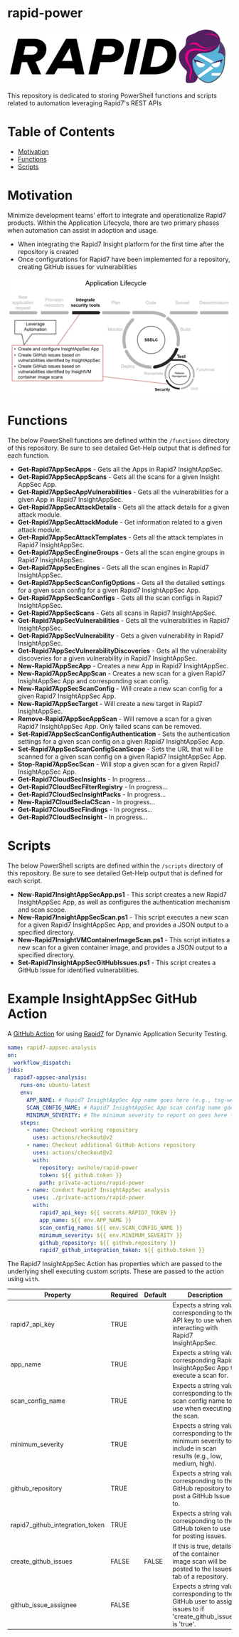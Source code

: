 # rapid-power
![rapid-power](images/rapid-power.png)

This repository is dedicated to storing PowerShell functions and scripts related to automation leveraging Rapid7's REST APIs

# Table of Contents
* [Motivation](#Motivation)
* [Functions](#Functions)
* [Scripts](#Scripts)

# Motivation
Minimize development teams' effort to integrate and operationalize Rapid7 products. Within the Application Lifecycle, there are two primary phases when automation can assist in adoption and usage. 
- When integrating the Rapid7 Insight platform for the first time after the repository is created
- Once configurations for Rapid7 have been implemented for a repository, creating GitHub issues for vulnerabilities

![application-lifecycle](images/application-lifecycle.png)

# Functions
The below PowerShell functions are defined within the `/functions` directory of this repository. Be sure to see detailed Get-Help output that is defined for each function.  

- **Get-Rapid7AppSecApps** - Gets all the Apps in Rapid7 InsightAppSec.
- **Get-Rapid7AppSecAppScans** - Gets all the scans for a given Insight AppSec App.
- **Get-Rapid7AppSecAppVulnerabilities** - Gets all the vulnerabilities for a given App in Rapid7 InsightAppSec.
- **Get-Rapid7AppSecAttackDetails** - Gets all the attack details for a given attack module.
- **Get-Rapid7AppSecAttackModule** - Get information related to a given attack module.
- **Get-Rapid7AppSecAttackTemplates** - Gets all the attack templates in Rapid7 InsightAppSec.
- **Get-Rapid7AppSecEngineGroups** - Gets all the scan engine groups in Rapid7 InsightAppSec.
- **Get-Rapid7AppSecEngines** - Gets all the scan engines in Rapid7 InsightAppSec.
- **Get-Rapid7AppSecScanConfigOptions** - Gets all the detailed settings for a given scan config for a given Rapid7 InsightAppSec App.
- **Get-Rapid7AppSecScanConfigs** - Gets all the scan configs in Rapid7 InsightAppSec.
- **Get-Rapid7AppSecScans** - Gets all scans in Rapid7 InsightAppSec.
- **Get-Rapid7AppSecVulnerabilities** - Gets all the vulnerabilities in Rapid7 InsightAppSec.
- **Get-Rapid7AppSecVulnerability** - Gets a given vulnerability in Rapid7 InsightAppSec.
- **Get-Rapid7AppSecVulnerabilityDiscoveries** - Gets all the vulnerability discoveries for a given vulnerability in Rapid7 InsightAppSec.
- **New-Rapid7AppSecApp** - Creates a new App in Rapid7 InsightAppSec.
- **New-Rapid7AppSecAppScan** - Creates a new scan for a given Rapid7 InsightAppSec App and corresponding scan config.
- **New-Rapid7AppSecScanConfig** - Will create a new scan config for a given Rapid7 InsightAppSec App.
- **New-Rapid7AppSecTarget** - Will create a new target in Rapid7 InsightAppSec. 
- **Remove-Rapid7AppSecAppScan** -  Will remove a scan for a given Rapid7 InsightAppSec App. Only failed scans can be removed.
- **Set-Rapid7AppSecScanConfigAuthentication** - Sets the authentication settings for a given scan config on a given Rapid7 InsightAppSec App.
- **Set-Rapid7AppSecScanConfigScanScope** - Sets the URL that will be scanned for a given scan config on a given Rapid7 InsightAppSec App.
- **Stop-Rapid7AppSecScan** - Will stop a given scan for a given Rapid7 InsightAppSec App.
- **Get-Rapid7CloudSecInsights** - In progress...
- **Get-Rapid7CloudSecFilterRegistry** - In progress...
- **Get-Rapid7CloudSecInsightPacks** - In progress...
- **New-Rapid7CloudSecIaCScan** - In progress...
- **Get-Rapid7CloudSecFindings** - In progress...
- **Get-Rapid7CloudSecInsight** - In progress...

# Scripts
The below PowerShell scripts are defined within the `/scripts` directory of this repository. Be sure to see detailed Get-Help output that is defined for each script.  
- **New-Rapid7InsightAppSecApp.ps1** - This script creates a new Rapid7 InsightAppSec App, as well as configures the authentication mechanism and scan scope. 
- **New-Rapid7InsightAppSecScan.ps1** - This script executes a new scan for a given Rapid7 InsightAppSec App, and provides a JSON output to a specified directory. 
- **New-Rapid7InsightVMContainerImageScan.ps1** - This script initiates a new scan for a given container image, and provides a JSON output to a specified directory. 
- **Set-Rapid7InsightAppSecGitHubIssues.ps1** - This script creates a GitHub Issue for identified vulnerabilities. 

# Example InsightAppSec GitHub Action

A [GitHub Action](https://github.com/features/actions) for using [Rapid7](https://docs.rapid7.com/insightappsec/) for Dynamic Application Security Testing.

```yaml
name: rapid7-appsec-analysis
on:
  workflow_dispatch:
jobs:
  rapid7-appsec-analysis:
    runs-on: ubuntu-latest
    env:
      APP_NAME: # Rapid7 InsightAppSec App name goes here (e.g., tsg-web-webscantest-dev)
      SCAN_CONFIG_NAME: # Rapid7 InsightAppSec App scan config name goes here (e.g., 'Login page')
      MINIMUM_SEVERITY: # The minimum severity to report on goes here (e.g., low, medium, high)
    steps:
      - name: Checkout working repository
        uses: actions/checkout@v2
      - name: Checkout additional GitHub Actions repository
        uses: actions/checkout@v2
        with:
          repository: awshole/rapid-power
          token: ${{ github.token }}
          path: private-actions/rapid-power
      - name: Conduct Rapid7 InsightAppSec analysis
        uses: ./private-actions/rapid-power
        with:
          rapid7_api_key: ${{ secrets.RAPID7_TOKEN }}
          app_name: ${{ env.APP_NAME }}
          scan_config_name: ${{ env.SCAN_CONFIG_NAME }}
          minimum_severity: ${{ env.MINIMUM_SEVERITY }}
          github_repository: ${{ github.repository }}
          rapid7_github_integration_token: ${{ github.token }}
```

The Rapid7 InsightAppSec Action has properties which are passed to the underlying shell executing custom scripts. These are
passed to the action using `with`.

| Property                        | Required | Default | Description                                                                                                          |
|---------------------------------|----------|---------|----------------------------------------------------------------------------------------------------------------------|
| rapid7_api_key                  | TRUE     |         | Expects a string value corresponding to the API key to use when interacting with Rapid7 InsightAppSec.             |
| app_name                        | TRUE     |         | Expects a string value corresponding Rapid7 InsightAppSec App to execute a scan for.                               |
| scan_config_name                | TRUE     |         | Expects a string value corresponding to the scan config name to use when executing the scan.                       |
| minimum_severity                | TRUE     |         | Expects a string value corresponding to the minimum severity to include in scan results (e.g., low, medium, high). |
| github_repository               | TRUE     |         | Expects a string value corresponding to the GitHub repository to post a GitHub Issue to.                           |
| rapid7_github_integration_token | TRUE     |         | Expects a string value corresponding to the GitHub token to use for posting issues.                                |
| create_github_issues            | FALSE    | FALSE   | If this is true, details of the container image scan will be posted to the Issues tab of a repository.             |
| github_issue_assignee           | FALSE    |         | Expects a string value corresponding to the GitHub user to assign issues to if 'create_github_issues' is 'true'. |
